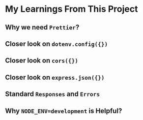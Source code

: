 # My Learnings From This Project

## Why we need `Prettier`?

## Closer look on `dotenv.config({})`

## Closer look on `cors({})`

## Closer look on `express.json({})`

## Standard `Responses` and `Errors`

## Why `NODE_ENV=development` is Helpful?
